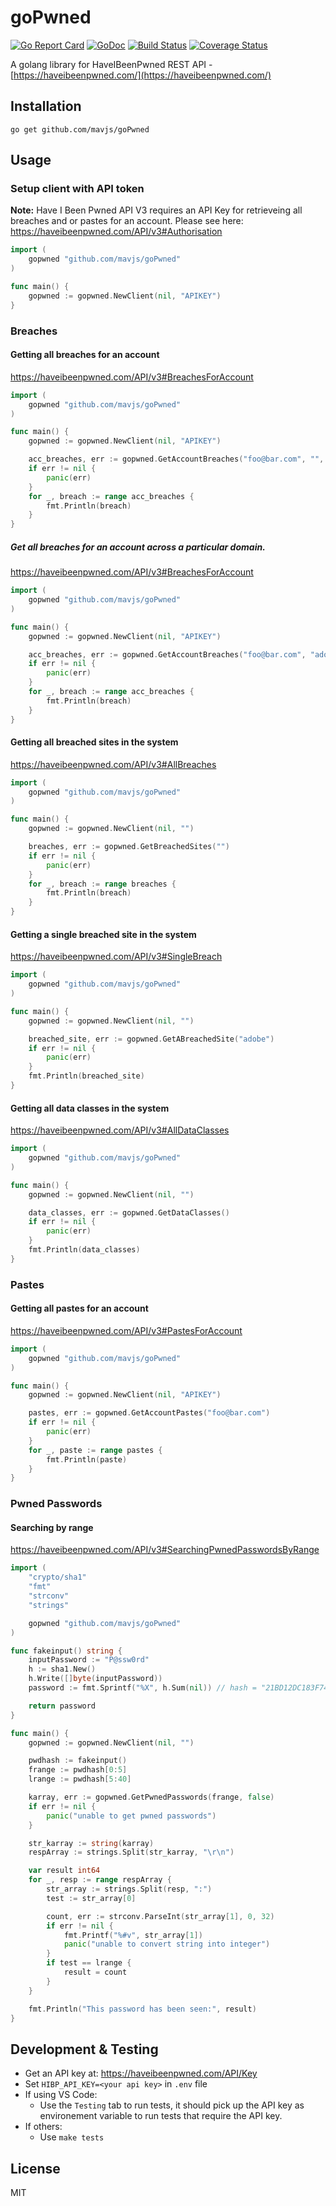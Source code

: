 goPwned
=======
[![Go Report Card](https://goreportcard.com/badge/github.com/mavjs/goPwned)](https://goreportcard.com/report/github.com/mavjs/goPwned)
[![GoDoc](https://godoc.org/github.com/mavjs/goPwned?status.svg)](https://godoc.org/github.com/mavjs/goPwned)
[![Build Status](https://travis-ci.org/mavjs/goPwned.svg?branch=master)](https://travis-ci.org/mavjs/goPwned)
[![Coverage Status](https://coveralls.io/repos/mavjs/goPwned/badge.svg?branch=master&service=github)](https://coveralls.io/github/mavjs/goPwned?branch=master)

A golang library for HaveIBeenPwned REST API -
[https://haveibeenpwned.com/](https://haveibeenpwned.com/)

Installation
------------

```go get github.com/mavjs/goPwned```

Usage
-----
### Setup client with API token
**Note:** Have I Been Pwned API V3 requires an API Key for retrieveing all breaches and or pastes for an account. Please see here: https://haveibeenpwned.com/API/v3#Authorisation
```go
import (
    gopwned "github.com/mavjs/goPwned"
)

func main() {
    gopwned := gopwned.NewClient(nil, "APIKEY")
}
```
### Breaches

#### Getting all breaches for an account
https://haveibeenpwned.com/API/v3#BreachesForAccount
```go
import (
    gopwned "github.com/mavjs/goPwned"
)

func main() {
	gopwned := gopwned.NewClient(nil, "APIKEY")

	acc_breaches, err := gopwned.GetAccountBreaches("foo@bar.com", "", false, true)
	if err != nil {
		panic(err)
	}
	for _, breach := range acc_breaches {
		fmt.Println(breach)
	}
}
```

##### Get all breaches for an account across a particular domain.
https://haveibeenpwned.com/API/v3#BreachesForAccount
```go
import (
    gopwned "github.com/mavjs/goPwned"
)

func main() {
    gopwned := gopwned.NewClient(nil, "APIKEY")

	acc_breaches, err := gopwned.GetAccountBreaches("foo@bar.com", "adobe.com", false, true)
	if err != nil {
		panic(err)
	}
	for _, breach := range acc_breaches {
		fmt.Println(breach)
	}
}
```

#### Getting all breached sites in the system
https://haveibeenpwned.com/API/v3#AllBreaches
```go
import (
    gopwned "github.com/mavjs/goPwned"
)

func main() {
	gopwned := gopwned.NewClient(nil, "")

	breaches, err := gopwned.GetBreachedSites("")
	if err != nil {
		panic(err)
	}
	for _, breach := range breaches {
		fmt.Println(breach)
	}
}
```

#### Getting a single breached site in the system
https://haveibeenpwned.com/API/v3#SingleBreach

```go
import (
    gopwned "github.com/mavjs/goPwned"
)

func main() {
	gopwned := gopwned.NewClient(nil, "")

	breached_site, err := gopwned.GetABreachedSite("adobe")
	if err != nil {
		panic(err)
	}
	fmt.Println(breached_site)
}
```

#### Getting all data classes in the system
https://haveibeenpwned.com/API/v3#AllDataClasses
```go
import (
    gopwned "github.com/mavjs/goPwned"
)

func main() {
	gopwned := gopwned.NewClient(nil, "")

	data_classes, err := gopwned.GetDataClasses()
	if err != nil {
		panic(err)
	}
	fmt.Println(data_classes)
}
```

### Pastes

#### Getting all pastes for an account
https://haveibeenpwned.com/API/v3#PastesForAccount

```go
import (
    gopwned "github.com/mavjs/goPwned"
)

func main() {
	gopwned := gopwned.NewClient(nil, "APIKEY")

	pastes, err := gopwned.GetAccountPastes("foo@bar.com")
	if err != nil {
		panic(err)
	}
	for _, paste := range pastes {
		fmt.Println(paste)
	}
}
```

### Pwned Passwords

#### Searching by range
https://haveibeenpwned.com/API/v3#SearchingPwnedPasswordsByRange

```go
import (
	"crypto/sha1"
	"fmt"
	"strconv"
	"strings"

	gopwned "github.com/mavjs/goPwned"
)

func fakeinput() string {
	inputPassword := "P@ssw0rd"
	h := sha1.New()
	h.Write([]byte(inputPassword))
	password := fmt.Sprintf("%X", h.Sum(nil)) // hash = "21BD12DC183F740EE76F27B78EB39C8AD972A757"

	return password
}

func main() {
	gopwned := gopwned.NewClient(nil, "")

	pwdhash := fakeinput()
	frange := pwdhash[0:5]
	lrange := pwdhash[5:40]

	karray, err := gopwned.GetPwnedPasswords(frange, false)
	if err != nil {
		panic("unable to get pwned passwords")
	}

	str_karray := string(karray)
	respArray := strings.Split(str_karray, "\r\n")

	var result int64
	for _, resp := range respArray {
		str_array := strings.Split(resp, ":")
		test := str_array[0]

		count, err := strconv.ParseInt(str_array[1], 0, 32)
		if err != nil {
			fmt.Printf("%#v", str_array[1])
			panic("unable to convert string into integer")
		}
		if test == lrange {
			result = count
		}
	}

	fmt.Println("This password has been seen:", result)
}
```
Development & Testing
----------
* Get an API key at: https://haveibeenpwned.com/API/Key
* Set `HIBP_API_KEY=<your api key>` in `.env` file
* If using VS Code:
  * Use the `Testing` tab to run tests, it should pick up the API key as environement variable to run tests that require the API key.
* If others:
  * Use `make tests`

License
-------
MIT
